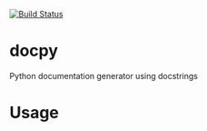 [![Build Status](https://travis-ci.org/nagasuga/docpy.png?branch=master)](https://travis-ci.org/nagasuga/docpy)


# docpy
Python documentation generator using docstrings

# Usage
